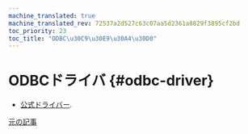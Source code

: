```yaml
---
machine_translated: true
machine_translated_rev: 72537a2d527c63c07aa5d2361a8829f3895cf2bd
toc_priority: 23
toc_title: "ODBC\u30C9\u30E9\u30A4\u30D0"
---
```


# ODBCドライバ {#odbc-driver}

-   [公式ドライバー](https://github.com/ClickHouse/clickhouse-odbc).

[元の記事](https://clickhouse.tech/docs/en/interfaces/odbc/) <!--hide-->
